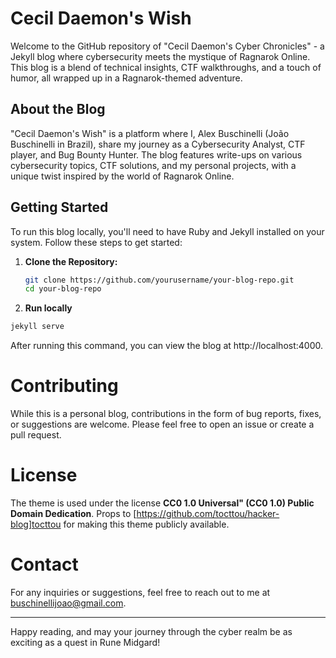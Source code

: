 # Cecil Daemon's Wish

Welcome to the GitHub repository of "Cecil Daemon's Cyber Chronicles" - a Jekyll blog where cybersecurity meets the mystique of Ragnarok Online. This blog is a blend of technical insights, CTF walkthroughs, and a touch of humor, all wrapped up in a Ragnarok-themed adventure.

## About the Blog

"Cecil Daemon's Wish" is a platform where I, Alex Buschinelli (João Buschinelli in Brazil), share my journey as a Cybersecurity Analyst, CTF player, and Bug Bounty Hunter. The blog features write-ups on various cybersecurity topics, CTF solutions, and my personal projects, with a unique twist inspired by the world of Ragnarok Online.

## Getting Started

To run this blog locally, you'll need to have Ruby and Jekyll installed on your system. Follow these steps to get started:

1. **Clone the Repository:**

   ```bash
   git clone https://github.com/yourusername/your-blog-repo.git
   cd your-blog-repo
   ```

2. **Run locally**
```bash
jekyll serve
```

After running this command, you can view the blog at http://localhost:4000.

# Contributing

While this is a personal blog, contributions in the form of bug reports, fixes, or suggestions are welcome. Please feel free to open an issue or create a pull request.

# License

The theme is used under the license **CC0 1.0 Universal" (CC0 1.0) Public Domain Dedication**. Props to [https://github.com/tocttou/hacker-blog]tocttou for making this theme publicly available.

# Contact

For any inquiries or suggestions, feel free to reach out to me at buschinellijoao@gmail.com.

----------------

Happy reading, and may your journey through the cyber realm be as exciting as a quest in Rune Midgard!